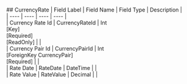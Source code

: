 # 

﻿## CurrencyRate
| Field Label | Field Name | Field Type | Description |  
| ---- | ---- | ---- | ---- |  
| Currency Rate Id | CurrencyRateId | Int<br/>  [Key]<br/>  [Required]<br/>  [ReadOnly] |  |  
| Currency Pair Id | CurrencyPairId | Int<br/>  [ForeignKey CurrencyPair]<br/>  [Required] |  |  
| Rate Date | RateDate | DateTime |  |  
| Rate Value | RateValue | Decimal |  |  

